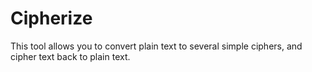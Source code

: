 # Cipherize
This tool allows you to convert plain text to several simple ciphers, and cipher text back to plain text.
